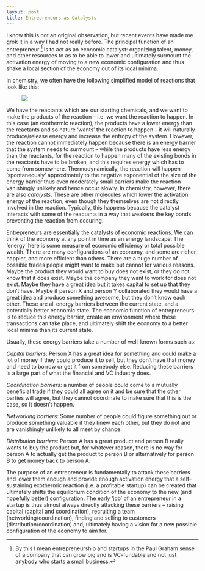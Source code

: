 ```yaml
---
layout: post
title: Entrepreneurs as Catalysts
---
```


I know this is not an original observation, but recent events have made me grok it in a way I had not really before. The principal function of an entrepreneur [^1] is to act as an economic catalyst: organizing talent, money, and other resources to as to be able to lower and ultimately surmount the activation energy of moving to a new economic configuration and thus shake a local section of the economy out of its local minima.

In chemistry, we often have the following simplified model of reactions that look like this:


<figure style="width: 120%"> <img src="{{ site.url }}{{ site.baseurl }}/assets/figures/reaction_energy_barrier.png"> <figcaption><em> </em></figcaption></figure> 


We have the reactants which are our starting chemicals, and we want to make the products of the reaction – i.e. we want the reaction to happen. In this case (an exothermic reaction), the products have a lower energy than the reactants and so nature ‘wants’ the reaction to happen – it will naturally produce/release energy and increase the entropy of the system. However, the reaction cannot immediately happen because there is an energy barrier that the system needs to surmount – while the products have less energy than the reactants, for the reaction to happen many of the existing bonds in the reactants have to be broken, and this requires energy which has to come from somewhere. Thermodynamically, the reaction will happen ‘spontaneously’ approximately to the negative exponential of the size of the energy barrier thus even moderately small barriers make the reaction vanishingly unlikely and hence occur slowly. In chemistry, however, there are also *catalysts*. These are other molecules which lower the activation energy of the reaction, even though they themselves are not directly involved in the reaction. Typically, this happens because the catalyst interacts with some of the reactants in a way that weakens the key bonds preventing the reaction from occuring. 

Entrepreneurs are essentially the catalysts of economic reactions. We can think of the economy at any point in time as an energy landscape. The ‘energy’ here is some measure of economic efficiency or total possible wealth. There are many configurations of an economy, and some are richer, happier, and more efficient than others. There are a huge number of possible trades people might want to make but cannot for various reasons. Maybe the product they would want to buy does not exist, or they do not know that it does exist. Maybe the company they want to work for does not exist. Maybe they have a great idea but it takes capital to set up that they don’t have. Maybe if person X and person Y collaborated they would have a great idea and produce something awesome, but they don’t know each other. These are all energy barriers between the current state, and a potentially better economic state. The economic function of entrepreneurs is to reduce this energy barrier, create an environment where these transactions can take place, and ultimately shift the economy to a better local minima than its current state.

Usually, these energy barriers take a number of well-known forms such as:

*Capital barriers*: Person X has a great idea for something and could make a lot of money if they could produce it to sell, but they don’t have that money and need to borrow or get it from somebody else. Reducing these barriers is a large part of what the financial and VC industry does.

*Coordination barriers*: a number of people could come to a mutually beneficial trade if they could all agree on it and be sure that the other parties will agree, but they cannot coordinate to make sure that this is the case, so it doesn’t happen. 

*Networking barriers*: Some number of people could figure something out or produce something valuable if they knew each other, but they do not and are vanishingly unlikely to all meet by chance.

*Distribution barriers*: Person A has a great product and person B really wants to buy the product but, for whatever reason, there is no way for person A to actually get the product to person B or alternatively for person B to get money back to person A. 

The purpose of an entrepreneur is fundamentally to attack these barriers and lower them enough and provide enough activation energy that a self-sustaining exothermic reaction (i.e. a profitable startup) can be created that ultimately shifts the equilibrium condition of the economy to the new (and hopefully better) configuration. The early ‘job’ of an entrepreneur in a startup is thus almost always directly attacking these barriers – raising capital (capital and coordination), recruiting a team (networking/coordination), finding and selling to customers (distribution/coordination) and, ultimately having a vision for a new possible configuration of the economy to aim for.

[^1]: By this I mean entrepreneurship and startups in the Paul Graham sense of a company that can grow big and is VC-fundable and not just anybody who starts a small business.
